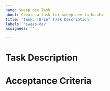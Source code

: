 ```yaml
---
name: Sweep.dev Task
about: Create a task for sweep.dev to handle
title: 'Task: [Brief Task Description]'
labels: 'sweep-dev'
assignees: ''

---
```


# Task Description
<!-- Provide a detailed description of the task here. Include any specific requirements or necessary information that sweep.dev needs to know. -->

# Acceptance Criteria
<!-- List down the criteria that must be met for the task to be considered completed. -->
